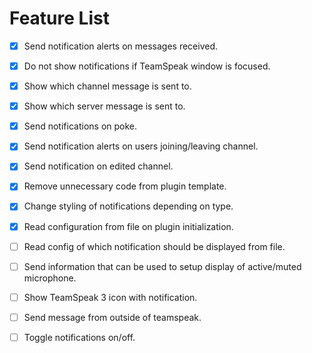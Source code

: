 # Feature List
- [x] Send notification alerts on messages received.
- [x] Do not show notifications if TeamSpeak window is focused.
- [x] Show which channel message is sent to.
- [x] Show which server message is sent to.
- [x] Send notifications on poke.
- [x] Send notification alerts on users joining/leaving channel.
- [x] Send notification on edited channel.
- [x] Remove unnecessary code from plugin template.
- [x] Change styling of notifications depending on type.
- [x] Read configuration from file on plugin initialization.
- [ ] Read config of which notification should be displayed from file.
- [ ] Send information that can be used to setup display of active/muted
microphone.
- [ ] Show TeamSpeak 3 icon with notification. 
- [ ] Send message from outside of teamspeak.
- [ ] Toggle notifications on/off.

